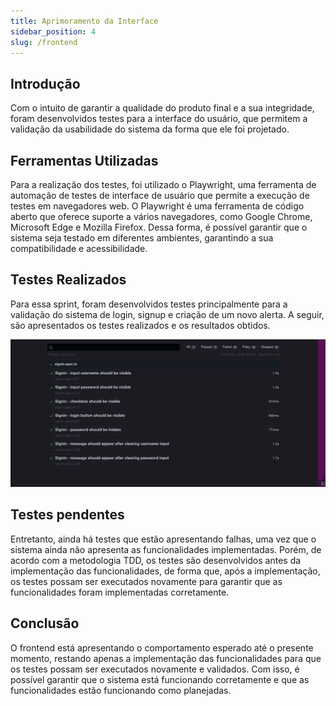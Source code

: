 ```yaml
---
title: Aprimoramento da Interface
sidebar_position: 4
slug: /frontend
---
```


## Introdução

Com o intuito de garantir a qualidade do produto final e a sua integridade, foram desenvolvidos testes para a interface do usuário, que permitem a validação da usabilidade do sistema da forma que ele foi projetado.

## Ferramentas Utilizadas

Para a realização dos testes, foi utilizado o Playwright, uma ferramenta de automação de testes de interface de usuário que permite a execução de testes em navegadores web. O Playwright é uma ferramenta de código aberto que oferece suporte a vários navegadores, como Google Chrome, Microsoft Edge e Mozilla Firefox. Dessa forma, é possível garantir que o sistema seja testado em diferentes ambientes, garantindo a sua compatibilidade e acessibilidade.

## Testes Realizados

Para essa sprint, foram desenvolvidos testes principalmente para a validação do sistema de login, signup e criação de um novo alerta. A seguir, são apresentados os testes realizados e os resultados obtidos.

![Testes Frontend](../../../static/img/frontend_test.png)

## Testes pendentes

Entretanto, ainda há testes que estão apresentando falhas, uma vez que o sistema ainda não apresenta as funcionalidades implementadas. Porém, de acordo com a metodologia TDD, os testes são desenvolvidos antes da implementação das funcionalidades, de forma que, após a implementação, os testes possam ser executados novamente para garantir que as funcionalidades foram implementadas corretamente.

## Conclusão

O frontend está apresentando o comportamento esperado até o presente momento, restando apenas a implementação das funcionalidades para que os testes possam ser executados novamente e validados. Com isso, é possível garantir que o sistema está funcionando corretamente e que as funcionalidades estão funcionando como planejadas.
